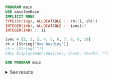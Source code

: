 ```fortran
PROGRAM main
USE easifemBase
IMPLICIT NONE
TYPE(String), ALLOCATABLE :: rh(:), ch(:)
INTEGER(i4b), ALLOCATABLE :: ivec(:)
INTEGER(I4B) :: ii

ivec = [1, 2, 3, 4, 5, 6, 7, 8, 9, 10]
rh = [String("Row heading")]
ch = [String("")]
CALL Display(mdencode(ivec, ch=ch, rh=rh), "")

END PROGRAM main
```

<details>
<summary>See results</summary>
<div>


|  |   |  |  |  |  |  |  |  |  |  |
|  ---  | ---  | ---  | ---  | ---  | ---  | ---  | ---  | ---  | ---  | ---  |
| Row heading |1 |2 |3 |4 |5 |6 |7 |8 |9 |10 |

</div>
</details>
